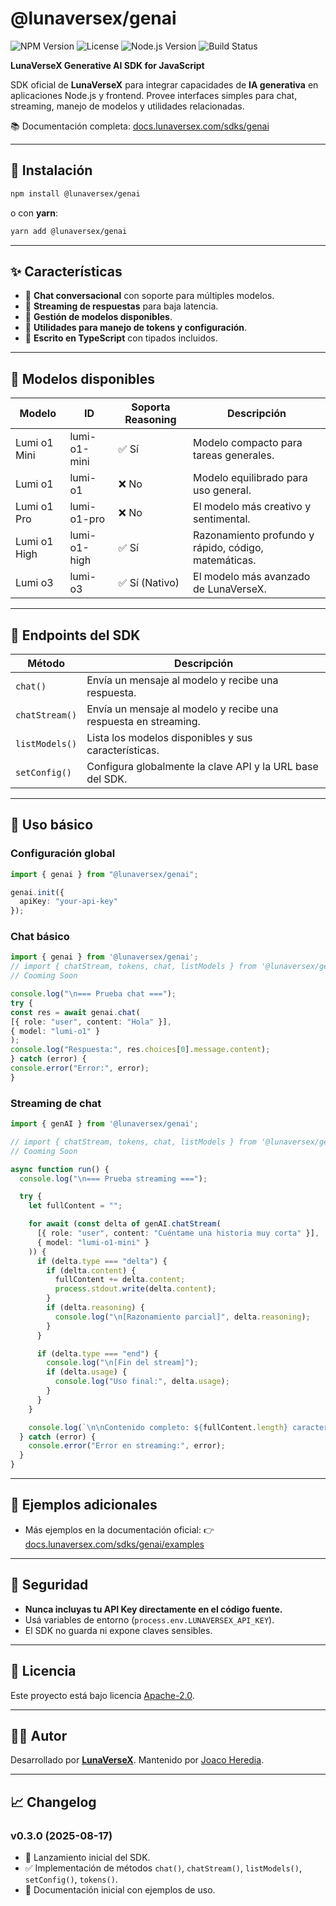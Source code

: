 # @lunaversex/genai

![NPM Version](https://img.shields.io/npm/v/@lunaversex/genai)
![License](https://img.shields.io/npm/l/@lunaversex/genai)
![Node.js Version](https://img.shields.io/node/v/@lunaversex/genai)
![Build Status](https://img.shields.io/github/actions/workflow/status/lunaversex/genai-sdk-js/ci.yml?branch=main)

**LunaVerseX Generative AI SDK for JavaScript**

SDK oficial de **LunaVerseX** para integrar capacidades de **IA generativa** en aplicaciones Node.js y frontend.
Provee interfaces simples para chat, streaming, manejo de modelos y utilidades relacionadas.

📚 Documentación completa: [docs.lunaversex.com/sdks/genai](https://docs.lunaversex.com/sdks/genai)

---

## 🚀 Instalación

```bash
npm install @lunaversex/genai
```

o con **yarn**:

```bash
yarn add @lunaversex/genai
```

---

## ✨ Características

* 🔹 **Chat conversacional** con soporte para múltiples modelos.
* 🔹 **Streaming de respuestas** para baja latencia.
* 🔹 **Gestión de modelos disponibles**.
* 🔹 **Utilidades para manejo de tokens y configuración**.
* 🔹 **Escrito en TypeScript** con tipados incluidos.

---

## 🧪 Modelos disponibles

| Modelo       | ID           | Soporta Reasoning | Descripción                                     |
| ------------ | ------------ | ---------------- | ----------------------------------------------- |
| Lumi o1 Mini | lumi-o1-mini | ✅ Sí             | Modelo compacto para tareas generales.          |
| Lumi o1      | lumi-o1      | ❌ No             | Modelo equilibrado para uso general.           |
| Lumi o1 Pro  | lumi-o1-pro  | ❌ No             | El modelo más creativo y sentimental.          |
| Lumi o1 High | lumi-o1-high | ✅ Sí             | Razonamiento profundo y rápido, código, matemáticas. |
| Lumi o3      | lumi-o3      | ✅ Sí (Nativo)    | El modelo más avanzado de LunaVerseX.          |

---

## 🧩 Endpoints del SDK

| Método         | Descripción                                                     |
| -------------- | --------------------------------------------------------------- |
| `chat()`       | Envía un mensaje al modelo y recibe una respuesta.              |
| `chatStream()` | Envía un mensaje al modelo y recibe una respuesta en streaming. |
| `listModels()` | Lista los modelos disponibles y sus características.            |
| `setConfig()`  | Configura globalmente la clave API y la URL base del SDK.       |

---

## 🔧 Uso básico

### Configuración global

```ts
import { genai } from "@lunaversex/genai";

genai.init({ 
  apiKey: "your-api-key"
});
```

### Chat básico

```ts
import { genai } from '@lunaversex/genai';
// import { chatStream, tokens, chat, listModels } from '@lunaversex/genai';
// Cooming Soon

console.log("\n=== Prueba chat ===");
try {
const res = await genai.chat(
[{ role: "user", content: "Hola" }],
{ model: "lumi-o1" }
);
console.log("Respuesta:", res.choices[0].message.content);
} catch (error) {
console.error("Error:", error);
}

```

### Streaming de chat

```ts
import { genAI } from '@lunaversex/genai';

// import { chatStream, tokens, chat, listModels } from '@lunaversex/genai';
// Cooming Soon

async function run() {
  console.log("\n=== Prueba streaming ===");

  try {
    let fullContent = "";

    for await (const delta of genAI.chatStream(
      [{ role: "user", content: "Cuéntame una historia muy corta" }],
      { model: "lumi-o1-mini" }
    )) {
      if (delta.type === "delta") {
        if (delta.content) {
          fullContent += delta.content;
          process.stdout.write(delta.content);
        }
        if (delta.reasoning) {
          console.log("\n[Razonamiento parcial]", delta.reasoning);
        }
      }

      if (delta.type === "end") {
        console.log("\n[Fin del stream]");
        if (delta.usage) {
          console.log("Uso final:", delta.usage);
        }
      }
    }

    console.log(`\n\nContenido completo: ${fullContent.length} caracteres`);
  } catch (error) {
    console.error("Error en streaming:", error);
  }
}
```

---

## 📄 Ejemplos adicionales

* Más ejemplos en la documentación oficial:
  👉 [docs.lunaversex.com/sdks/genai/examples](https://docs.lunaversex.com/sdks/genai/examples)

---

## 🔐 Seguridad

* **Nunca incluyas tu API Key directamente en el código fuente.**
* Usá variables de entorno (`process.env.LUNAVERSEX_API_KEY`).
* El SDK no guarda ni expone claves sensibles.

---

## 📜 Licencia

Este proyecto está bajo licencia [Apache-2.0](LICENSE).

---

## 🧑‍💻 Autor

Desarrollado por **[LunaVerseX](https://www.lunaversex.com)**.
Mantenido por [Joaco Heredia](https://github.com/joaco-heredia).

---

## 📈 Changelog

### v0.3.0 (2025-08-17)

* 🎉 Lanzamiento inicial del SDK.
* ✅ Implementación de métodos `chat()`, `chatStream()`, `listModels()`, `setConfig()`, `tokens()`.
* 📝 Documentación inicial con ejemplos de uso.




